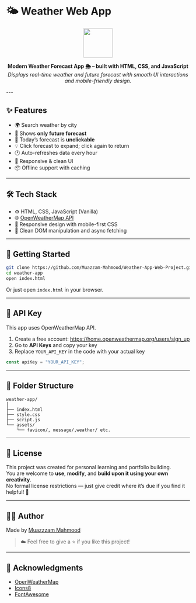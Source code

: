 # 🌤️ Weather Web App

<p align="center">
  <img src="https://img.icons8.com/ios-filled/100/000000/sun--v1.png" width="80" />
</p>

<p align="center">
  <b>Modern Weather Forecast App 🌦️ – built with HTML, CSS, and JavaScript</b><br/>
  <i>Displays real-time weather and future forecast with smooth UI interactions and mobile-friendly design.</i>
</p>
---

## ✨ Features

- 🌍 Search weather by city 
- 📅 Shows **only future forecast**
- 🚫 Today’s forecast is **unclickable**
- 💡 Click forecast to expand; click again to return
- 🕐 Auto-refreshes data every hour
- 📱 Responsive & clean UI
- 📦 Offline support with caching

---

## 🛠️ Tech Stack

- ⚙️ HTML, CSS, JavaScript (Vanilla)
- 🌐 [OpenWeatherMap API](https://openweathermap.org/api)
- 📲 Responsive design with mobile-first CSS
- 🧠 Clean DOM manipulation and async fetching

---

## 🚀 Getting Started

```bash
git clone https://github.com/Muazzam-Mahmood/Weather-App-Web-Project.git
cd weather-app
open index.html
```

Or just open `index.html` in your browser.

---

## 🔐 API Key

This app uses OpenWeatherMap API.

1. Create a free account: https://home.openweathermap.org/users/sign_up  
2. Go to **API Keys** and copy your key  
3. Replace `YOUR_API_KEY` in the code with your actual key

```js
const apiKey = "YOUR_API_KEY";
```

---
## 📁 Folder Structure

```
weather-app/
│
├── index.html
├── style.css
├── script.js
└── assets/
    └── favicon/, message/,weather/ etc.
```

---

## 📜 License

This project was created for personal learning and portfolio building.  
You are welcome to **use**, **modify**, and **build upon it using your own creativity**.  
No formal license restrictions — just give credit where it’s due if you find it helpful! 🙌

---

## 👨‍💻 Author

Made  by [Muazzzam Mahmood](https://github.com/Muazzam-Mahmood)

> ☁️ Feel free to give a ⭐ if you like this project!

---

## 📌 Acknowledgments

- [OpenWeatherMap](https://openweathermap.org/)
- [Icons8](https://icons8.com/)
- [FontAwesome](https://fontawesome.com/)

